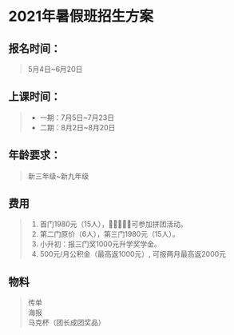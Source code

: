 # 2021年暑假班招生方案

## 报名时间：
  >5月4日~6月20日  

## 上课时间：
  >* 一期：7月5日~7月23日
  >* 二期：8月2日~8月20日

## 年龄要求： 
  >新三年级~新九年级

## 费用
> 1. 首门1980元（15人），可参加拼团活动。  
 > 2. 第二门原价（6人），第三门1980元（15人）。   
  >3. 小升初：报三门奖1000元升学奖学金。  
  >4. 500元/月公积金（最高返1000元）, 可报两月最高返2000元

## 物料  
  >传单  
  >海报   
  >马克杯（团长成团奖品）  

